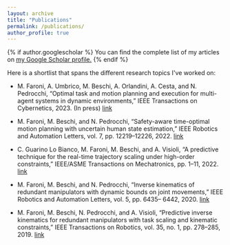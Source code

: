 ```yaml
---
layout: archive
title: "Publications"
permalink: /publications/
author_profile: true
---
```


{% if author.googlescholar %}
  You can find the complete list of my articles on <u><a href="{{author.googlescholar}}">my Google Scholar profile</a>.</u>
{% endif %}

Here is a shortlist that spans the different research topics I've worked on:

- M. Faroni, A. Umbrico, M. Beschi, A. Orlandini, A. Cesta, and N. Pedrocchi, “Optimal task and motion planning and execution for multi-agent systems in dynamic environments,” IEEE Transactions on Cybernetics, 2023. (In press)
[link](https://arxiv.org/abs/2303.14874)

- M. Faroni, M. Beschi, and N. Pedrocchi, “Safety-aware time-optimal motion planning with uncertain human state estimation,” IEEE Robotics and Automation Letters, vol. 7, pp. 12219–12226, 2022.
[link](https://arxiv.org/abs/2210.11655)

- C. Guarino Lo Bianco, M. Faroni, M. Beschi, and A. Visioli, “A predictive technique for the real-time trajectory scaling under high-order constraints,” IEEE/ASME Transactions on Mechatronics,
pp. 1–11, 2022.
[link](https://www.researchgate.net/publication/349852122_A_Predictive_Technique_for_the_Real-Time_Trajectory_Scaling_under_High-Order_Constraints#fullTextFileContent)

- M. Faroni, M. Beschi, and N. Pedrocchi, “Inverse kinematics of redundant manipulators with
dynamic bounds on joint movements,” IEEE Robotics and Automation Letters, vol. 5, pp. 6435–
6442, 2020.
[link](https://hal.science/hal-03157810/document)

- M. Faroni, M. Beschi, N. Pedrocchi, and A. Visioli, “Predictive inverse kinematics for redundant manipulators with task scaling and kinematic constraints,” IEEE Transactions on Robotics, vol. 35,
no. 1, pp. 278–285, 2019.
[link](https://hal.science/hal-02982618/document)
